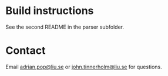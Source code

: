 # Build instructions
See the second README in the parser subfolder.

# Contact
Email adrian.pop@liu.se or john.tinnerholm@liu.se for questions.
